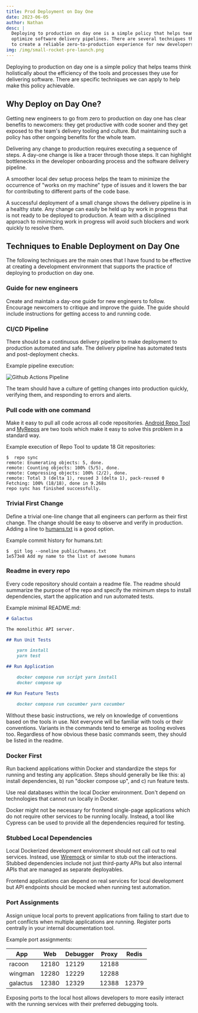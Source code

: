 ```yaml
---
title: Prod Deployment on Day One
date: 2023-06-05
author: Nathan
desc: |
  Deploying to production on day one is a simple policy that helps teams to
  optimize software delivery pipelines. There are several techniques that help
  to create a reliable zero-to-production experience for new developers.
img: /img/small-rocket-pre-launch.png
---
```



Deploying to production on day one is a simple policy that helps teams think
holistically about the efficiency of the tools and processes they use for
delivering software. There are specific techniques we can apply to help make
this policy achievable.


## Why Deploy on Day One?

Getting new engineers to go from zero to production on day one has clear
benefits to newcomers: they get productive with code sooner and they get
exposed to the team's delivery tooling and culture. But maintaining such a
policy has other ongoing benefits for the whole team.

Delivering any change to production requires executing a sequence of steps. A
day-one change is like a tracer through those steps. It can highlight
bottlenecks in the developer onboarding process and the software delivery
pipeline.

A smoother local dev setup process helps the team to minimize the occurrence of
"works on my machine" type of issues and it lowers the bar for contributing to
different parts of the code base.

A successful deployment of a small change shows the delivery pipeline is in a
healthy state. Any change can easily be held up by work in progress that is not
ready to be deployed to production. A team with a disciplined approach to
minimizing work in progress will avoid such blockers and work quickly to
resolve them.


## Techniques to Enable Deployment on Day One

The following techniques are the main ones that I have found to be effective at
creating a development environment that supports the practice of deploying to
production on day one.

### Guide for new engineers

Create and maintain a day-one guide for new engineers to follow. Encourage
newcomers to critique and improve the guide. The guide should include
instructions for getting access to and running code.

### CI/CD Pipeline


There should be a continuous delivery pipeline to make deployment to production
automated and safe. The delivery pipeline has automated tests and
post-deployment checks.

Example pipeline execution:

![Github Actions Pipeline](/img/github-actions-pipeline.png)

The team should have a culture of getting changes into production quickly,
verifying them, and responding to errors and alerts.


### Pull code with one command

Make it easy to pull all code across all code repositories. [Android Repo
Tool](https://source.android.com/source/using-repo.html) and
[MyRepos](https://myrepos.branchable.com/) are two tools which make it easy to
solve this problem in a standard way.

Example execution of Repo Tool to update 18 Git repositories:

```
$  repo sync
remote: Enumerating objects: 5, done.
remote: Counting objects: 100% (5/5), done.
remote: Compressing objects: 100% (2/2), done.
remote: Total 3 (delta 1), reused 3 (delta 1), pack-reused 0
Fetching: 100% (18/18), done in 9.268s
repo sync has finished successfully.
```


### Trivial First Change

Define a trivial one-line change that all engineers can perform as their first
change. The change should be easy to observe and verify in production. Adding a
line to [humans.txt](https://humanstxt.org/) is a good option.

Example commit history for humans.txt:

```
$  git log --oneline public/humans.txt
1e573e8 Add my name to the list of awesome humans
```


### Readme in every repo

Every code repository should contain a readme file. The readme should summarize
the purpose of the repo and specify the minimum steps to install dependencies,
start the application and run automated tests.

Example minimal README.md:

```markdown
# Galactus

The monolithic API server.

## Run Unit Tests

    yarn install
    yarn test

## Run Application

    docker compose run script yarn install
    docker compose up

## Run Feature Tests

    docker compose run cucumber yarn cucumber

```

Without these basic instructions, we rely on knowledge of conventions based on
the tools in use. Not everyone will be familiar with tools or their
conventions. Variants in the commands tend to emerge as tooling evolves too.
Regardless of how obvious these basic commands seem, they should be listed in
the readme.


### Docker First

Run backend applications within Docker and standardize the steps for running
and testing any application. Steps should generally be like this: a) install
dependencies, b) run "docker compose up", and c) run feature tests.

Use real databases within the local Docker environment. Don't depend on
technologies that cannot run locally in Docker.

Docker might not be necessary for frontend single-page applications which do
not require other services to be running locally. Instead, a tool like Cypress
can be used to provide all the dependencies required for testing.


### Stubbed Local Dependencies

Local Dockerized development environment should not call out to real services.
Instead, use [Wiremock](https://wiremock.org/) or similar to stub out the
interactions. Stubbed dependencies include not just third-party APIs but also
internal APIs that are managed as separate deployables.

Frontend applications can depend on real services for local development but API
endpoints should be mocked when running test automation.


### Port Assignments

Assign unique local ports to prevent applications from failing to start due to
port conflicts when multiple applications are running. Register ports centrally
in your internal documentation tool.

Example port assignments:

| App      | Web   | Debugger | Proxy | Redis |
|----------|-------|----------|-------|-------|
| racoon   | 12180 | 12129    | 12188 |       |
| wingman  | 12280 | 12229    | 12288 |       |
| galactus | 12380 | 12329    | 12388 | 12379 |

Exposing ports to the local host allows developers to more easily interact with
the running services with their preferred debugging tools.


